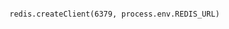 <!-- usedin: [ _includes/_inlines/Deployment/Node/application-settings-node/application-settings-node_redis-v1.md] -->

```

redis.createClient(6379, process.env.REDIS_URL)

```
